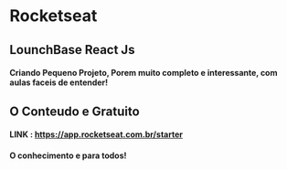# Rocketseat
## LounchBase  React Js

#### Criando Pequeno Projeto, Porem muito completo e interessante, com aulas faceis de entender!

## O Conteudo e Gratuito 
#### LINK : https://app.rocketseat.com.br/starter

#### O conhecimento e para todos!
